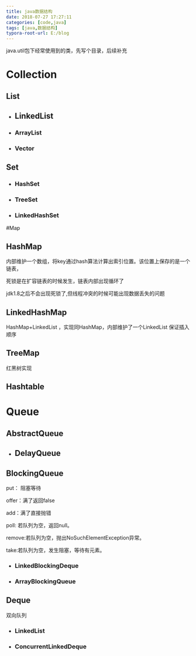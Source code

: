 ```yaml
---
title: java数据结构
date: 2018-07-27 17:27:11
categories: [code,java]
tags: [java,数据结构]
typora-root-url: E:/blog
---
```


java.util包下经常使用到的类，先写个目录，后续补充

<!--more-->

# Collection
## List
- ## LinkedList
- ###  ArrayList
- ### Vector

## Set
  - ### HashSet
  - ### TreeSet
  - ### LinkedHashSet
#Map
## HashMap 
内部维护一个数组，将key通过hash算法计算出索引位置。该位置上保存的是一个链表，

死锁是在扩容链表的时候发生，链表内部出现循环了

jdk1.8之后不会出现死锁了,但线程冲突的时候可能出现数据丢失的问题

## LinkedHashMap 

HashMap+LinkedList ，实现同HashMap，内部维护了一个LinkedList 保证插入顺序
## TreeMap
红黑树实现

## Hashtable
# Queue 

## AbstractQueue
- ## DelayQueue
## BlockingQueue

put： 阻塞等待

offer：满了返回false

add：满了直接抛错

poll: 若队列为空，返回null。

remove:若队列为空，抛出NoSuchElementException异常。

take:若队列为空，发生阻塞，等待有元素。

- ### LinkedBlockingDeque
- ### ArrayBlockingQueue
## Deque

双向队列

- ### LinkedList
- ### ConcurrentLinkedDeque